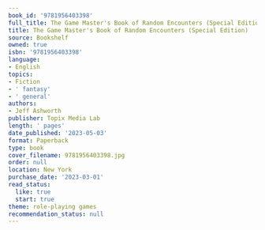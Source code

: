 ```yaml
---
book_id: '9781956403398'
full_title: The Game Master's Book of Random Encounters (Special Edition)
title: The Game Master's Book of Random Encounters (Special Edition)
source: Bookshelf
owned: true
isbn: '9781956403398'
language:
- English
topics:
- Fiction
- ' fantasy'
- ' general'
authors:
- Jeff Ashworth
publisher: Topix Media Lab
length: ' pages'
date_published: '2023-05-03'
format: Paperback
type: book
cover_filename: 9781956403398.jpg
order: null
location: New York
purchase_date: '2023-03-01'
read_status:
  like: true
  start: true
theme: role-playing games
recommendation_status: null
---
```


